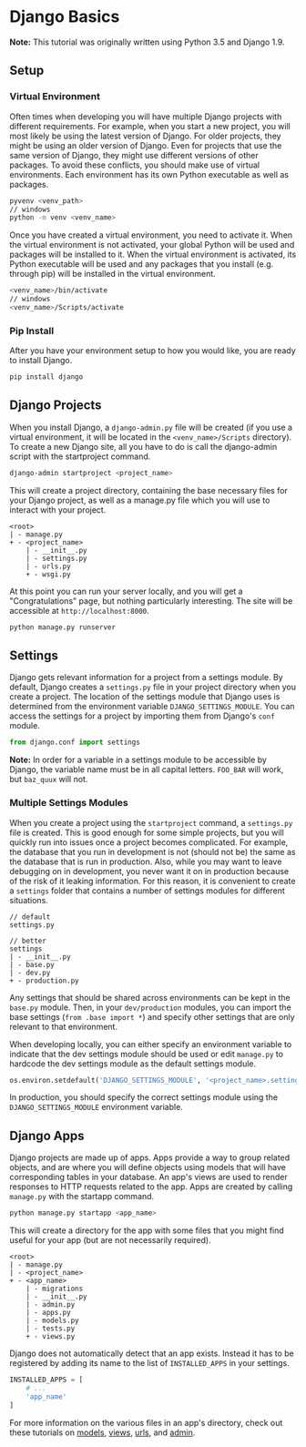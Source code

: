 # Django Basics

**Note:** This tutorial was originally written using Python 3.5 and Django 1.9.

## Setup

### Virtual Environment

  Often times when developing you will have multiple Django projects with different requirements. For example, when you start a new project, you will most likely be using the latest version of Django. For older projects, they might be using an older version of Django. Even for projects that use the same version of Django, they might use different versions of other packages. To avoid these conflicts, you should make use of virtual environments. Each environment has its own Python executable as well as packages.

```bash
pyvenv <venv_path>
// windows
python -m venv <venv_name>
```

Once you have created a virtual environment, you need to activate it. When the virtual environment is not activated, your global Python will be used and packages will be installed to it. When the virtual environment is activated, its Python executable will be used and any packages that you install (e.g. through pip) will be installed in the virtual environment.

```bash
<venv_name>/bin/activate
// windows
<venv_name>/Scripts/activate
```

### Pip Install

After you have your environment setup to how you would like, you are ready to install Django.

```bash
pip install django
```

## Django Projects

When you install Django, a `django-admin.py` file will be created (if you use a virtual environment, it will be located in the `<venv_name>/Scripts` directory). To create a new Django site, all you have to do is call the django-admin script with the startproject command.


```bash
django-admin startproject <project_name>
```

This will create a project directory, containing the base necessary files for your Django project, as well as a manage.py file which you will use to interact with your project.

```
<root>
| - manage.py
+ - <project_name>
    | - __init__.py
    | - settings.py
    | - urls.py
    + - wsgi.py
```

At this point you can run your server locally, and you will get a "Congratulations" page, but nothing particularly interesting. The site will be accessible at `http://localhost:8000`.

```bash
python manage.py runserver
```

## Settings

Django gets relevant information for a project from a settings module. By default, Django creates a `settings.py` file in your project directory when you create a project. The location of the settings module that Django uses is determined from the environment variable `DJANGO_SETTINGS_MODULE`. You can access the settings for a project by importing them from Django's `conf` module.

```python
from django.conf import settings
```

**Note:** In order for a variable in a settings module to be accessible by Django, the variable name must be in all capital letters. `FOO_BAR` will work, but `baz_quux` will not.

### Multiple Settings Modules

When you create a project using the `startproject` command, a `settings.py` file is created. This is good enough for some simple projects, but you will quickly run into issues once a project becomes complicated. For example, the database that you run in development is not (should not be) the same as the database that is run in production. Also, while you may want to leave debugging on in development, you never want it on in production because of the risk of it leaking information. For this reason, it is convenient to create a `settings` folder that contains a number of settings modules for different situations.

```
// default
settings.py

// better
settings
| - __init__.py
| - base.py
| - dev.py
+ - production.py
```

Any settings that should be shared across environments can be kept in the `base.py` module. Then, in your `dev/production` modules, you can import the base settings (<code class="language-python">from .base import *</code>) and specify other settings that are only relevant to that environment.

When developing locally, you can either specify an environment variable to indicate that the dev settings module should be used or edit `manage.py` to hardcode the dev settings module as the default settings module.

```python
os.environ.setdefault('DJANGO_SETTINGS_MODULE', '<project_name>.settings.dev')
```

In production, you should specify the correct settings module using the `DJANGO_SETTINGS_MODULE` environment variable.

## Django Apps

Django projects are made up of apps. Apps provide a way to group related objects, and are where you will define objects using models that will have corresponding tables in your database. An app's views are used to render responses to HTTP requests related to the app. Apps are created by calling `manage.py` with the startapp command.


```bash
python manage.py startapp <app_name>
```

This will create a directory for the app with some files that you might find useful for your app (but are not necessarily required).

```
<root>
| - manage.py
| - <project_name>
+ - <app_name>
    | - migrations
    | - __init__.py
    | - admin.py
    | - apps.py
    | - models.py
    | - tests.py
    + - views.py
```

Django does not automatically detect that an app exists. Instead it has to be registered by adding its name to the list of `INSTALLED_APPS` in your settings.

```python
INSTALLED_APPS = [
    # ...
    'app_name'
]
```

For more information on the various files in an app's directory, check out these tutorials on [models](./models.md), [views](./views.md), [urls](./urls.md), and [admin](./admin.md).
